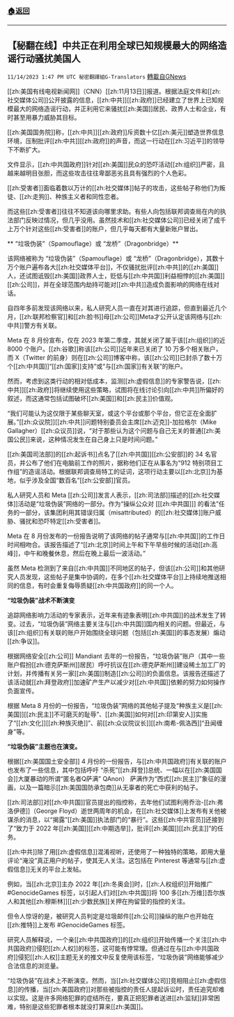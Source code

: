 ###  [:house:返回](README.md)
---


## 【秘翻在线】中共正在利用全球已知规模最大的网络造谣行动骚扰美国人
`11/14/2023 1:47 PM UTC 秘密翻譯組G-Translators` [轉載自GNews](https://gnews.org/articles/1975282)

[[zh:美国有线电视新闻网]]（CNN）[[zh:11月13日]]报道。根据法庭文件和[[zh:社交媒体公司]]公开披露的信息，[[zh:中共]][[zh:政府]]已经建立了世界上已知规模最大的网络造谣行动，并正利用它来骚扰[[zh:美国]]居民、政界人士和企业，有时甚至用暴力威胁其目标。

  
  

[[zh:美国国务院]]称，[[zh:中共]][[zh:政府]]斥资数十亿[[zh:美元]]塑造世界信息环境，压制批评[[zh:中共]][[zh:政府]]的声音，而这一行动在[[zh:习近平]]的领导下不断扩大。

文件显示，[[zh:中共国政府]]针对[[zh:美国]]民众的恐吓活动[[zh:组织]]严密，且越来越明目张胆，而这些攻击往往卑鄙恶劣且具有强烈的个人色彩。

[[zh:受害者]]面临着数以万计的[[zh:社交媒体]]帖子的攻击，这些帖子称他们为叛徒、[[zh:走狗]]、种族主义者和同性恋者。

而这些[[zh:受害者]]往往不知道该向哪里求助。有些人向包括联邦调查局在内的执法部门反映过情况，但几乎没用。虽然技术和[[zh:社交媒体公司]]已经关闭了成千上万个针对这些[[zh:受害者]]的账户，但几乎每天都有大量新账户冒出。

  
  

** “垃圾伪装”（Spamouflage）或 “龙桥”（Dragonbridge）**

该网络被称为 “垃圾伪装”（Spamouflage）或 “龙桥”（Dragonbridge），其数十万个账户遍布各大[[zh:社交媒体平台]]，不仅骚扰批评[[zh:中共]]的[[zh:美国]]人，还试图诋毁[[zh:美国]]政界人士，贬低与[[zh:中共国]]利益相悖的[[zh:美国]][[zh:公司]]，并在全球范围内劫持可能对[[zh:中共]]造成负面影响的网络在线对话。

  

自四年多前发现该网络以来，私人研究人员一直在对其进行追踪，但直到最近几个月，[[zh:联邦检察官]]和[[zh:脸书]]母[[zh:公司]]Meta才公开认定该网络与[[zh:中共]]警方有关联。

  

Meta 在 8 月份宣布，仅在 2023 年第二季度，其就关闭了属于该[[zh:组织]]的近 8000 个账户。[[zh:谷歌]]称该[[zh:公司]]近年来已关闭了 10 万多个相关账户，而 X（Twitter 的前身）则在[[zh:公司]]博客中称，该[[zh:公司]]已封杀了数十万个[[zh:中共国]]“[[zh:国家]]支持”或“与[[zh:国家]]有关联”的账户。

  

然而，考虑到这类行动的相对低成本，监测[[zh:虚假信息]]的专家警告说，[[zh:中共]][[zh:政府]]将继续使用这些策略，试图将在线讨论引向[[zh:中共]]所偏好的叙述，而这通常包括试图破坏[[zh:美国]]和[[zh:民主]]价值观。

  

“我们可能认为这仅限于某些聊天室，或这个平台或那个平台，但它正在全面扩展。”[[zh:众议院]][[zh:中共]]问题特别委员会主席[[zh:迈克]]-加拉格尔（Mike Gallagher）[[zh:众议员]]说，“对于那些认为这个问题与自己无关的普通[[zh:美国公民]]来说，这种情况发生在自己身上只是时间问题。”

  

[[zh:美国司法部]]的[[zh:起诉书]]点名了[[zh:中共国]][[zh:公安部]]的 34 名官员，并公布了他们在电脑前工作的照片，据称他们正在从事名为“912 特别项目工作组”的造谣活动。根据联邦调查局特工的证词，这项行动主要以[[zh:北京]]为基地，似乎涉及全国“数百名”[[zh:公安部]]官员。

  
  

私人研究人员和 Meta [[zh:公司]]发言人表示，[[zh:司法部]]描述的[[zh:社交媒体]]活动是“垃圾伪装”网络的一部分。作为“操纵公众对 \[[[zh:中共国]]\] 的看法”任务的一部分，该集团利用其错误归属（misattributed）的[[zh:社交媒体]]账户威胁、骚扰和恐吓特定[[zh:受害者]]。

  

Meta 在 8 月份发布的一份报告说明了该网络的帖子通常与[[zh:中共国]]的工作日时间相吻合。该报告描述了“[[zh:北京]]时间上午和下午早些时候的活动[[zh:高峰]]，中午和晚餐休息，然后在晚上最后一波活动。”

  

虽然 Meta 检测到了来自[[zh:中共国]]不同地区的帖子，但该[[zh:公司]]和其他研究人员发现，这些帖子是集中协调的，在多个[[zh:社交媒体平台]]上持续地推送相同的信息，有时会重复侮辱质疑[[zh:中共国政府]]的同一个人。

  
  

**“垃圾伪装”战术不断演变**

追踪网络影响力活动的专家表示，近年来有迹象表明[[zh:中共国]]的战术发生了转变。过去，“垃圾伪装”网络主要关注与[[zh:中共国]]国内相关的问题。但最近，与该[[zh:组织]]有关联的账户开始围绕全球问题（包括[[zh:美国]]的事态发展）煽动[[zh:争议]]。

  

根据网络安全[[zh:公司]] Mandiant 去年的一份报告，“垃圾伪装”账户（其中一些账户假扮[[zh:德克萨斯州]]居民）呼吁抗议在[[zh:德克萨斯州]]建设稀土加工厂的计划，并传播有关另一家[[zh:美国]]制造[[zh:公司]]的负面信息。该报告还描述了该活动就[[zh:拜登政府]]加速矿产生产以减少对[[zh:中共国]]依赖的努力如何操作负面宣传。

  

根据 Meta 8 月份的一份报告，“垃圾伪装”网络的其他帖子提及“种族主义是[[zh:美国]][[zh:民主]]不可磨灭的耻辱”、[[zh:美国]]如何对[[zh:印第安人]]实施了“[[zh:文化]][[zh:种族灭绝]]”、前[[zh:众议院议长]][[zh:南希-佩洛西]]“丑闻缠身”等。

  
  

**“垃圾伪装”主题也在演变。**

  

根据[[zh:美国国土安全部]] 4 月份的一份报告，与[[zh:中共国政府]]有关联的账户也发布了一些信息，其中包括呼吁 “杀死”[[zh:拜登]]总统、一幅以在[[zh:美国国会]]大厦暴动的所谓“匿名者Q萨满” QAnon） 萨满作为“西式[[zh:民主]]”象征的漫画，以及一篇暗示[[zh:美国国防承包商]]从无辜者的死亡中获利的帖子。

  

[[zh:司法部]]对[[zh:中共国]]官员提出的指控称，去年他们试图利用乔治-[[zh:弗洛伊德]]（George Floyd）逝世两周年的机会，在[[zh:社交媒体]]上发布有关他被谋杀的消息，以“揭露”[[zh:美国]]执法部门的“暴行”。这些[[zh:中共官员]]还接到了“致力于 2022 年[[zh:美国]][[zh:中期选举]]，批评[[zh:美国]][[zh:民主]]”的任务。

  

[[zh:中共]]除了用[[zh:虚假信息]]混淆视听，还使用了一种独特的策略，即用大量评论“淹没”真正用户的帖子，使其无人关注。这包括在 Pinterest 等通常与[[zh:虚假信息]]无关的平台上发帖。

例如，当[[zh:北京]]主办 2022 年[[zh:冬奥会]]时，[[zh:人权组织]]开始推广 #GenocideGames 标签，以引起人们对[[zh:中共国]]将 100 多[[zh:万维]]吾尔族人和其他[[zh:穆斯林]][[zh:少数民族]]关押在拘留营的指控的关注。

但令人惊讶的是，被研究人员判定是垃圾邮件[[zh:公司]]操纵的账户也开始在[[zh:推特]]上发布 #GenocideGames 标签。

研究人员解释说，一个亲[[zh:中共国政府]]的[[zh:组织]]开始传播一个关注[[zh:中共国政府]]侵犯[[zh:人权]]的标签，这可能有悖常理。但通过在与[[zh:中共国政府]]侵犯[[zh:人权]]主题无关的推文中反复使用该标签，“垃圾伪装”网络能够减少合法信息的浏览量。

  

“垃圾伪装”在战术上不断演变。然而，当[[zh:社交媒体公司]]竞相阻止[[zh:虚假信息]]的传播，当[[zh:美国政府]]对那些被指控的责任人提起诉讼时，责任追究却难以实现。这是许多网络犯罪的症结所在，要真正把犯罪者送进[[zh:监狱]]非常困难，特别是这些犯罪者根本就没打算来[[zh:美国]]。

